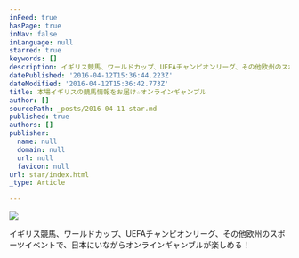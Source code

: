 ```yaml
---
inFeed: true
hasPage: true
inNav: false
inLanguage: null
starred: true
keywords: []
description: イギリス競馬、ワールドカップ、UEFAチャンピオンリーグ、その他欧州のスポーツイベントで、日本にいながらオンラインギャンブルが楽しめる！
datePublished: '2016-04-12T15:36:44.223Z'
dateModified: '2016-04-12T15:36:42.773Z'
title: 本場イギリスの競馬情報をお届け☆オンラインギャンブル
author: []
sourcePath: _posts/2016-04-11-star.md
published: true
authors: []
publisher:
  name: null
  domain: null
  url: null
  favicon: null
url: star/index.html
_type: Article

---
```

![](https://the-grid-user-content.s3-us-west-2.amazonaws.com/7246e71d-0e48-4609-b5f8-08a26be25ed9.jpg)

イギリス競馬、ワールドカップ、UEFAチャンピオンリーグ、その他欧州のスポーツイベントで、日本にいながらオンラインギャンブルが楽しめる！